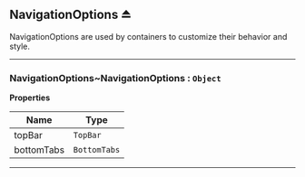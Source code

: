 <a name="exp_module_NavigationOptions--NavigationOptions"></a>

## NavigationOptions ⏏
NavigationOptions are used by containers to customize their behavior and style.


* * *

<a name="module_NavigationOptions--NavigationOptions..NavigationOptions"></a>

### NavigationOptions~NavigationOptions : <code>Object</code>
**Properties**

| Name | Type |
| --- | --- |
| topBar | <code>TopBar</code> | 
| bottomTabs | <code>BottomTabs</code> | 


* * *


